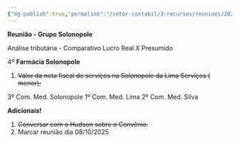 ```yaml
---
{"dg-publish":true,"permalink":"/setor-contabil/3-recursos/reunioes/202507161300-reuniao/","dgPassFrontmatter":true,"created":"2025-07-16T11:05:31.766-03:00","updated":"2025-07-17T15:05:35.890-03:00"}
---
```


**Reunião - Grupo Solonopole**

Análise tributária - Comparativo Lucro Real X Presumido

4º **Farmácia Solonopole**

1) ~~Valor da nota fiscal de serviços na Solonopole da Lima Serviços ( menor);~~

3º Com. Med. Solonopole
1º Com. Med. Lima
2º Com. Med. Silva

**Adicionais!**

1) ~~Conversar com o Hudson sobre o Convênio.~~
2) Marcar reunião dia 08/10/2025




